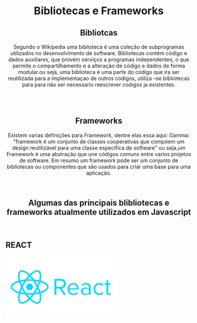 <h1 align="center">Bibliotecas e Frameworks</h1>
<h2 align="center"><strong>Bibliotcas</strong></h2>
<p align="center">Segundo o Wikipedia uma biblioteca é  uma coleção de subprogramas utilizados no desenvolvimento de software. Bibliotecas contém código e dados auxiliares, que provém serviços a programas independentes, o que permite o compartilhamento e a alteração de código e dados de forma modular.ou seja, uma biblioteca é uma parte do código que ira ser reutilizada para a implementaçao de outros códigos, utiliza –se bibliotecas para para não ser necessario reescrever codigos ja existentes.</p>
<br>
<br>

<h2 align="center"><strong>Frameworks</strong></h2>
<p align="center">Existem varias definições para Framework, dentre elas  essa aqui: Gamma: "framework é um conjunto de classes cooperativas que compõem um design reutilizável para uma classe específica de software" ou seja,um Framework é uma abstração que une códigos comuns entre varios projetos de software. Em resumo um  framework pode ser um conjunto de bibliotecas ou componentes que são usados para criar uma base para uma aplicação.</p>
<br>
<h2 align="center">Algumas das principais blibliotecas e frameworks atualmente utilizados em Javascript </h2>
<br>
<h2>REACT</h2>
<img src= "img/react.png">





